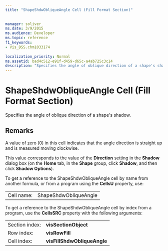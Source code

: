 ```yaml
---
title: "ShapeShdwObliqueAngle Cell (Fill Format Section)"
 
 
manager: soliver
ms.date: 3/9/2015
ms.audience: Developer
ms.topic: reference
f1_keywords:
- Vis_DSS.chm1033174
 
localization_priority: Normal
ms.assetid: bad4c512-e91f-d459-d65c-a4ab725c3c14
description: "Specifies the angle of oblique direction of a shape's shadow."
---
```


# ShapeShdwObliqueAngle Cell (Fill Format Section)

Specifies the angle of oblique direction of a shape's shadow.
  
## Remarks

A value of zero (0) in this cell indicates that the angle direction is straight up and is measured moving clockwise.
  
This value corresponds to the value of the **Direction** setting in the **Shadow** dialog box (on the **Home** tab, in the **Shape** group, click **Shadow**, and then click **Shadow Options**).
  
To get a reference to the ShapeShdwObliqueAngle cell by name from another formula, or from a program using the **CellsU** property, use: 
  
|||
|:-----|:-----|
| Cell name:  <br/> | ShapeShdwObliqueAngle  <br/> |
   
To get a reference to the ShapeShdwObliqueAngle cell by index from a program, use the **CellsSRC** property with the following arguments: 
  
|||
|:-----|:-----|
| Section index:  <br/> |**visSectionObject** <br/> |
| Row index:  <br/> |**visRowFill** <br/> |
| Cell index:  <br/> |**visFillShdwObliqueAngle** <br/> |
   

